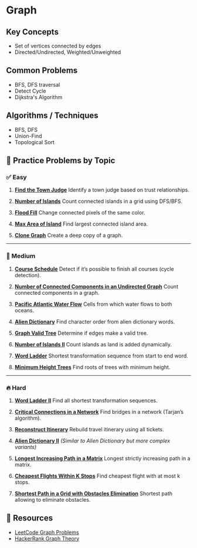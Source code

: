 # Graph

## Key Concepts
- Set of vertices connected by edges
- Directed/Undirected, Weighted/Unweighted

## Common Problems
- BFS, DFS traversal
- Detect Cycle
- Dijkstra's Algorithm

## Algorithms / Techniques
- BFS, DFS
- Union-Find
- Topological Sort

## 🔹 Practice Problems by Topic

### ✅ Easy

1. **[Find the Town Judge](https://leetcode.com/problems/find-the-town-judge/)**
   Identify a town judge based on trust relationships.

2. **[Number of Islands](https://leetcode.com/problems/number-of-islands/)**
   Count connected islands in a grid using DFS/BFS.

3. **[Flood Fill](https://leetcode.com/problems/flood-fill/)**
   Change connected pixels of the same color.

4. **[Max Area of Island](https://leetcode.com/problems/max-area-of-island/)**
   Find largest connected island area.

5. **[Clone Graph](https://leetcode.com/problems/clone-graph/)**
   Create a deep copy of a graph.

---

### 🔁 Medium

1. **[Course Schedule](https://leetcode.com/problems/course-schedule/)**
   Detect if it’s possible to finish all courses (cycle detection).

2. **[Number of Connected Components in an Undirected Graph](https://leetcode.com/problems/number-of-connected-components-in-an-undirected-graph/)**
   Count connected components in a graph.

3. **[Pacific Atlantic Water Flow](https://leetcode.com/problems/pacific-atlantic-water-flow/)**
   Cells from which water flows to both oceans.

4. **[Alien Dictionary](https://leetcode.com/problems/alien-dictionary/)**
   Find character order from alien dictionary words.

5. **[Graph Valid Tree](https://leetcode.com/problems/graph-valid-tree/)**
   Determine if edges make a valid tree.

6. **[Number of Islands II](https://leetcode.com/problems/number-of-islands-ii/)**
   Count islands as land is added dynamically.

7. **[Word Ladder](https://leetcode.com/problems/word-ladder/)**
   Shortest transformation sequence from start to end word.

8. **[Minimum Height Trees](https://leetcode.com/problems/minimum-height-trees/)**
   Find roots of trees with minimum height.

---

### 🔥 Hard

1. **[Word Ladder II](https://leetcode.com/problems/word-ladder-ii/)**
   Find all shortest transformation sequences.

2. **[Critical Connections in a Network](https://leetcode.com/problems/critical-connections-in-a-network/)**
   Find bridges in a network (Tarjan’s algorithm).

3. **[Reconstruct Itinerary](https://leetcode.com/problems/reconstruct-itinerary/)**
   Rebuild travel itinerary using all tickets.

4. **[Alien Dictionary II](https://leetcode.com/problems/alien-dictionary/)** *(Similar to Alien Dictionary but more complex variants)*

5. **[Longest Increasing Path in a Matrix](https://leetcode.com/problems/longest-increasing-path-in-a-matrix/)**
   Longest strictly increasing path in a matrix.

6. **[Cheapest Flights Within K Stops](https://leetcode.com/problems/cheapest-flights-within-k-stops/)**
   Find cheapest flight with at most k stops.

7. **[Shortest Path in a Grid with Obstacles Elimination](https://leetcode.com/problems/shortest-path-in-a-grid-with-obstacles-elimination/)**
   Shortest path allowing to eliminate obstacles.


## 🔹 Resources

* [LeetCode Graph Problems](https://leetcode.com/tag/graph/)
* [HackerRank Graph Theory](https://www.hackerrank.com/domains/algorithms/graph-theory)
